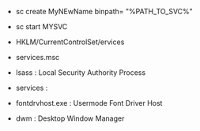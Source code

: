 

* sc create MyNEwName binpath= "%PATH_TO_SVC%"
* sc start MYSVC

* HKLM/CurrentControlSet/ervices
* services.msc

* lsass : Local Security Authority Process

* services : 

* fontdrvhost.exe : Usermode Font Driver Host

* dwm : Desktop Window Manager
